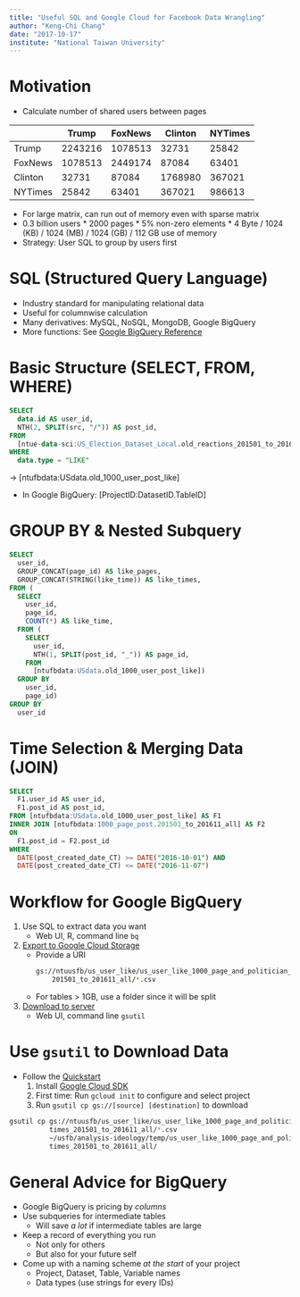 ```yaml
---
title: "Useful SQL and Google Cloud for Facebook Data Wrangling"
author: "Keng-Chi Chang"
date: "2017-10-17"
institute: "National Taiwan University"
---
```


# Motivation

- Calculate number of shared users between pages

|            |   Trump    |  FoxNews  |  Clinton  |  NYTimes |
|------------|------------|-----------|-----------|----------|
|      Trump |    2243216 |   1078513 |     32731 |    25842 |
|    FoxNews |    1078513 |   2449174 |     87084 |    63401 |
|    Clinton |      32731 |     87084 |   1768980 |   367021 |
|    NYTimes |      25842 |     63401 |    367021 |   986613 |

- For large matrix, can run out of memory even with sparse matrix
- 0.3 billion users * 2000 pages * 5% non-zero elements * 4 Byte / 1024 (KB) / 1024 (MB) / 1024 (GB) / 112 GB use of memory
- Strategy: User SQL to group by users first

# SQL (Structured Query Language)

- Industry standard for manipulating relational data
- Useful for columnwise calculation
- Many derivatives: MySQL, NoSQL, MongoDB, Google BigQuery
- More functions: See [Google BigQuery Reference](https://cloud.google.com/bigquery/docs/reference/legacy-sql)

# Basic Structure (SELECT, FROM, WHERE)

```sql
SELECT
  data.id AS user_id,
  NTH(2, SPLIT(src, "/")) AS post_id,
FROM
  [ntue-data-sci:US_Election_Dataset_Local.old_reactions_201501_to_201611]
WHERE
  data.type = "LIKE"
```

 -> [ntufbdata:USdata.old_1000_user_post_like]

- In Google BigQuery: [ProjectID:DatasetID.TableID]

# GROUP BY & Nested Subquery

```sql
SELECT
  user_id,
  GROUP_CONCAT(page_id) AS like_pages,
  GROUP_CONCAT(STRING(like_time)) AS like_times,
FROM (
  SELECT
    user_id,
    page_id,
    COUNT(*) AS like_time,
  FROM (
    SELECT
      user_id,
      NTH(1, SPLIT(post_id, "_")) AS page_id,
    FROM
      [ntufbdata:USdata.old_1000_user_post_like])
  GROUP BY
    user_id,
    page_id)
GROUP BY
  user_id
```

# Time Selection & Merging Data (JOIN)

```sql
SELECT
  F1.user_id AS user_id,
  F1.post_id AS post_id,
FROM [ntufbdata:USdata.old_1000_user_post_like] AS F1
INNER JOIN [ntufbdata:1000_page_post.201501_to_201611_all] AS F2
ON
  F1.post_id = F2.post_id
WHERE
  DATE(post_created_date_CT) >= DATE("2016-10-01") AND
  DATE(post_created_date_CT) <= DATE("2016-11-07")
```

# Workflow for Google BigQuery

1. Use SQL to extract data you want
   - Web UI, R, command line `bq`
2. [Export to Google Cloud Storage](https://cloud.google.com/bigquery/docs/exporting-data)
   - Provide a URI 
      ```bash
      gs://ntuusfb/us_user_like/us_user_like_1000_page_and_politician_times_\
          201501_to_201611_all/*.csv
      ```
   - For tables > 1GB, use a folder since it will be split
3. [Download to server](https://cloud.google.com/storage/docs/object-basics)
   - Web UI, command line `gsutil`

# Use `gsutil` to Download Data

- Follow the [Quickstart](https://cloud.google.com/storage/docs/quickstart-gsutil)
  1. Install [Google Cloud SDK](https://cloud.google.com/sdk/docs/)
  2. First time: Run `gcloud init` to configure and select project
  3. Run `gsutil cp gs://[source] [destination]` to download

```bash
gsutil cp gs://ntuusfb/us_user_like/us_user_like_1000_page_and_politician_\
          times_201501_to_201611_all/*.csv 
          ~/usfb/analysis-ideology/temp/us_user_like_1000_page_and_politician_\
          times_201501_to_201611_all/
```

# General Advice for BigQuery

- Google BigQuery is pricing by *columns*
- Use subqueries for intermediate tables
  - Will save *a lot* if intermediate tables are large
- Keep a record of everything you run
  - Not only for others
  - But also for your future self
- Come up with a naming scheme *at the start* of your project
  - Project, Dataset, Table, Variable names
  - Data types (use strings for every IDs)
